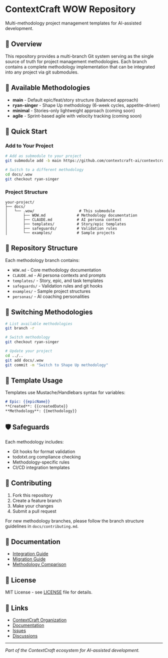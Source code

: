 # ContextCraft WOW Repository

Multi-methodology project management templates for AI-assisted development.

## 🎯 Overview

This repository provides a multi-branch Git system serving as the single source of truth for project management methodologies. Each branch contains a complete methodology implementation that can be integrated into any project via git submodules.

## 🌿 Available Methodologies

- **main** - Default epic/feat/story structure (balanced approach)
- **ryan-singer** - Shape Up methodology (6-week cycles, appetite-driven)
- **minimal** - Stories-only lightweight approach (coming soon)
- **agile** - Sprint-based agile with velocity tracking (coming soon)

## 🚀 Quick Start

### Add to Your Project

```bash
# Add as submodule to your project
git submodule add -b main https://github.com/contextcraft-ai/contextcraft-wow.git docs/.wow

# Switch to a different methodology
cd docs/.wow
git checkout ryan-singer
```

### Project Structure

```
your-project/
├── docs/
│   └── .wow/                    # This submodule
│       ├── WOW.md              # Methodology documentation
│       ├── CLAUDE.md           # AI persona context
│       ├── templates/          # Story/epic templates
│       ├── safeguards/         # Validation rules
│       └── examples/           # Sample projects
```

## 📁 Repository Structure

Each methodology branch contains:

- `WOW.md` - Core methodology documentation
- `CLAUDE.md` - AI persona contexts and prompts
- `templates/` - Story, epic, and task templates
- `safeguards/` - Validation rules and git hooks
- `examples/` - Sample project structures
- `personas/` - AI coaching personalities

## 🔄 Switching Methodologies

```bash
# List available methodologies
git branch -r

# Switch methodology
git checkout ryan-singer

# Update your project
cd ../..
git add docs/.wow
git commit -m "Switch to Shape Up methodology"
```

## 📝 Template Usage

Templates use Mustache/Handlebars syntax for variables:

```markdown
# Epic: {{epicName}}
**Created**: {{createdDate}}
**Methodology**: {{methodology}}
```

## 🛡️ Safeguards

Each methodology includes:
- Git hooks for format validation
- todotxt.org compliance checking
- Methodology-specific rules
- CI/CD integration templates

## 🤝 Contributing

1. Fork this repository
2. Create a feature branch
3. Make your changes
4. Submit a pull request

For new methodology branches, please follow the branch structure guidelines in `docs/contributing.md`.

## 📖 Documentation

- [Integration Guide](docs/integration.md)
- [Migration Guide](docs/migration.md)
- [Methodology Comparison](docs/comparison.md)

## 📄 License

MIT License - see [LICENSE](LICENSE) file for details.

## 🔗 Links

- [ContextCraft Organization](https://github.com/contextcraft-ai)
- [Documentation](https://github.com/contextcraft-ai/contextcraft-wow/wiki)
- [Issues](https://github.com/contextcraft-ai/contextcraft-wow/issues)
- [Discussions](https://github.com/contextcraft-ai/contextcraft-wow/discussions)

---

*Part of the ContextCraft ecosystem for AI-assisted development.*